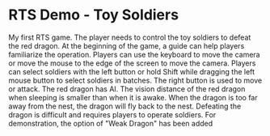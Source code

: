 # RTS Demo - Toy Soldiers
 My first RTS game. The player needs to control the toy soldiers to defeat the red dragon. At the beginning of the game, a guide can help players familiarize the operation. Players can use the keyboard to move the camera or move the mouse to the edge of the screen to move the camera. Players can select soldiers with the left button or hold Shift while dragging the left mouse button to select soldiers in batches. The right button is used to move or attack. The red dragon has AI. The vision distance of the red dragon when sleeping is smaller than when it is awake. When the dragon is too far away from the nest, the dragon will fly back to the nest. Defeating the dragon is difficult and requires players to operate soldiers. For demonstration, the option of "Weak Dragon" has been added
